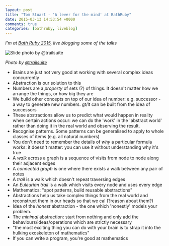 ```yaml
---
layout: post
title: "Tom Stuart - 'A lever for the mind' at BathRuby"
date: 2015-03-13 14:53:54 +0000
comments: true
categories: [bathruby, liveblog]
---
```


_I'm at [Bath Ruby 2015](http://2015.bathruby.org/), live blogging some of the
talks_

![Slide photo by @trailsuite](https://pbs.twimg.com/media/B__KM61WQAAyEr9.jpg:medium)

_Photo by [@trailsuite](https://twitter.com/trailsuite)_

* Brains are just not very good at working with several complex ideas
  concurrently
* Abstraction is our solution to this
* Numbers are a _property_ of sets (?) of things. It doesn't matter how we
  arrange the things, or how big they are
* We build other concepts on top of our idea of number: e.g. successor - a way
  to generate new numbers. gt/lt can be built from the idea of successors
* These abstractions allow us to predict what would happen in reality when
  certain actions occur: we can do the 'work' in the 'abstract world' rather
  than doing it in the real world and observing the result.
* Recognise patterns. Some patterns can be generalised to apply to whole
  classes of items (e.g. all natural numbers)
* You don't need to remember the details of _why_ a particular formula works:
  it doesn't matter: you can use it without understanding why it's true
* A _walk_ across a graph is a sequence of visits from node to node along
  their adjacent edges
* A _connected graph_ is one where there exists a walk between any pair of notes
* A _trail_ is a walk which doesn't repeat traversing edges
* An _Euleurian trail_ is a walk which visits every node and uses every edge
* Mathematics: "spot patterns, build reusable abstractions"
* Abstractions help us take complex things from the real world and reconstruct
  them in our heads so that we cal (?reason about them?)
* Idea of the _honest_ abstraction - the one which 'honestly' models your
  problem.
* The _minimal_ abstraction: start from nothing and only add the
  behaviours/ideas/operations which are strictly necessary
* "the most exciting thing you can do with your brain is to strap it into the
  hulking exoskeleton of mathematics"
* If you can write a program, you're good at mathematics

